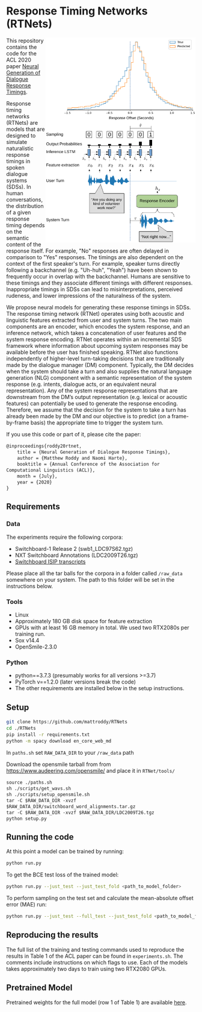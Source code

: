 # Response Timing Networks (RTNets)

<img src="./tools/img/overview.png" width="400" img align="right">

This repository contains the code for the ACL 2020 paper [Neural Generation of Dialogue Response Timings](https://arxiv.org/pdf/1808.10785.pdf).


Response timing networks (RTNets) are models that are designed to simulate naturalistic response timings in spoken dialogue systems (SDSs). In human conversations, the distribution of a given response timing depends on the semantic content of the response itself. For example, "No" responses are often delayed in comparison to "Yes" responses. The timings are also dependent on the context of the first speaker's turn. For example, speaker turns directly following a backchannel (e.g. "Uh-huh", "Yeah") have been shown to frequently occur in overlap with the backchannel. Humans are sensitive to these timings and they associate different timings with different responses. Inappropriate timings in SDSs can lead to misinterpretations, perceived rudeness, and lower impressions of the naturalness of the system. 

We propose neural models for generating these response timings in SDSs. The response timing network (RTNet) operates using both acoustic and linguistic features extracted from user and system turns. The two main components are an encoder, which encodes the system response, and an inference network, which takes a concatenation of user features and the system response encoding. RTNet operates within an incremental SDS framework where information about upcoming system responses may be available before the user has finished speaking. RTNet also functions independently of higher-level turn-taking decisions that are traditionally made by the dialogue manager (DM) component. Typically, the DM decides when the system should take a turn and also supplies the natural language generation (NLG) component with a semantic representation of the system response (e.g. intents, dialogue acts, or an equivalent neural representation). Any of the system response representations that are downstream from the DM’s output representation (e.g. lexical or acoustic features) can potentially be used to generate the response encoding. Therefore, we assume that the decision for the system to take a turn has already been made by the DM and our objective is to predict (on a frame-by-frame basis) the appropriate time to trigger the system turn. 

<!-- It may be impractical in an incremental frame-work to generate a full system response and then re-encode it using the response encoder of RTNet. To address this issue, we propose an extension of RTNet that uses a variational autoencoder (VAE) to train an interpretable latent space which can be used to bypass the encoding process at inference-time. This extension (RTNet-VAE) allows the benefit of having a data-driven neural representation of response encodings that can be manipulated without the overhead of the encoding process. This representation can be manipulated using vector algebra in a flexible manner by the DM to generate appropriate timings for a given response. -->

If you use this code or part of it, please cite the paper:
```
@inproceedings{roddy20rtnet, 
	title = {Neural Generation of Dialogue Response Timings}, 
	author = {Matthew Roddy and Naomi Harte}, 
	booktitle = {Annual Conference of the Association for Computational Linguistics (ACL)}, 
	month = {July}, 
	year = {2020} 
}
```

## Requirements 

### Data

The experiments require the following corpora:

- Switchboard-1 Release 2 (swb1_LDC97S62.tgz)
- NXT Switchboard Annotations (LDC2009T26.tgz)
- [Switchboard ISIP transcripts](https://www.isip.piconepress.com/projects/switchboard/releases/switchboard_word_alignments.tar.gz)

Please place all the tar balls for the corpora in a folder called ```/raw_data``` somewhere on your system. The path to this folder will be set in the instructions below.

### Tools

- Linux
- Approximately 180 GB disk space for feature extraction
- GPUs with at least 16 GB memory in total. We used two RTX2080s per training run.
- Sox v14.4
- OpenSmile-2.3.0

### Python

- python==3.7.3 (presumably works for all versions >=3.7)
- PyTorch v==1.2.0 (later versions break the code)
- The other requirements are installed below in the setup instructions.

## Setup

```bash
git clone https://github.com/mattroddy/RTNets
cd ./RTNets
pip install -r requirements.txt
python -m spacy download en_core_web_md
```

In ```paths.sh``` set ```RAW_DATA_DIR``` to your ```/raw_data``` path

Download the opensmile tarball from from https://www.audeering.com/opensmile/ and place it in ```RTNet/tools/```
```
source ./paths.sh
sh ./scripts/get_wavs.sh
sh ./scripts/setup_opensmile.sh
tar -C $RAW_DATA_DIR -xvzf $RAW_DATA_DIR/switchboard_word_alignments.tar.gz
tar -C $RAW_DATA_DIR -xvzf $RAW_DATA_DIR/LDC2009T26.tgz
python setup.py
```

## Running the code

At this point a model can be trained by running:
```bash
python run.py 
```
To get the BCE test loss of the trained model:
```bash
python run.py --just_test --just_test_fold <path_to_model_folder>
```
To perform sampling on the test set and calculate the mean-absolute offset error (MAE) run:
```bash
python run.py --just_test --full_test --just_test_fold <path_to_model_folder>
```

## Reproducing the results

The full list of the training and testing commands used to reproduce the results in Table 1 of the ACL paper can be found in ```experiments.sh```. The comments include instructions on which flags to use. Each of the models takes approximately two days to train using two RTX2080 GPUs.

## Pretrained Model

Pretrained weights for the full model (row 1 of Table 1) are available [here](https://www.dropbox.com/sh/mvzfmso6mr4brdz/AAAXg8BASlffpydhQBG6FpiPa?dl=0).
